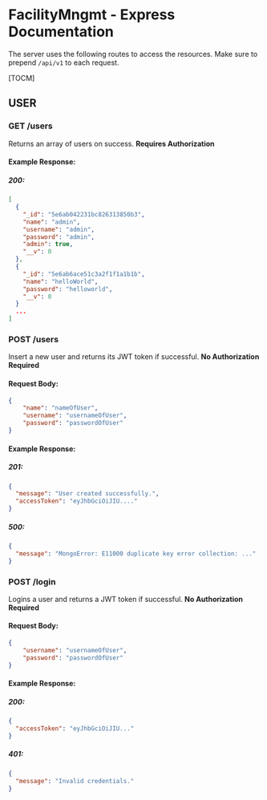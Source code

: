 # FacilityMngmt - Express Documentation

The server uses the following routes to access the resources.
Make sure to prepend ```/api/v1``` to each request.

[TOCM]

## USER

### GET /users
Returns an array of users on success.
**Requires Authorization**

#### Example Response:
##### 200:
```json
[
  {
    "_id": "5e6ab042231bc826313850b3",
    "name": "admin",
    "username": "admin",
    "password": "admin",
    "admin": true,
    "__v": 0
  },
  {
    "_id": "5e6ab6ace51c3a2f1f1a1b1b",
    "name": "helloWorld",
    "password": "helloworld",
    "__v": 0
  }
  ...
]
```

### POST /users
Insert a new user and returns its JWT token if successful.
**No Authorization Required**

#### Request Body:
```json
{
    "name": "nameOfUser",
	"username": "usernameOfUser",
    "password": "passwordOfUser"
}
```
#### Example Response:
##### 201:
```json
{
  "message": "User created successfully.",
  "accessToken": "eyJhbGciOiJIU...."
}
```
##### 500:
```json
{
  "message": "MongoError: E11000 duplicate key error collection: ..."
}
```

### POST /login
Logins a user and returns a JWT token if successful.
**No Authorization Required**

#### Request Body:
```json
{
	"username": "usernameOfUser",
    "password": "passwordOfUser"
}
```
#### Example Response:
##### 200:
```json
{
  "accessToken": "eyJhbGciOiJIU..."
}
```
##### 401:
```json
{
  "message": "Invalid credentials."
}
```

